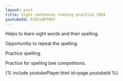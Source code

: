 ```yaml
---
layout: post
title: Sight sentences reading practice 1004
youtubeId: 8JUlo4Pf0hY
---
```

 
 
Helps to learn sight words and their spelling.

Opportunitiy to repeat the spelling. 

Practice spelling. 
 
Practice for spelling bee competitions. 
 
{% include youtubePlayer.html id=page.youtubeId %}
 
 
